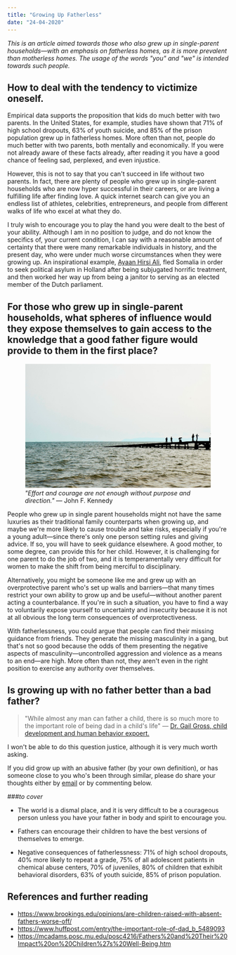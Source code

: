 ```yaml
---
title: "Growing Up Fatherless"
date: "24-04-2020"
---
```


*This is an article aimed towards those who also grew up in single-parent households—with an emphasis on fatherless homes, as it is more prevalent than motherless homes. The usage of the words "you" and "we" is intended towards such people.*

## How to deal with the tendency to victimize oneself. 

Empirical data supports the proposition that kids do much better with two parents. In the United States, for example, studies have shown that 71% of high school dropouts, 63% of youth suicide, and 85% of the prison population grew up in fatherless homes. More often than not, people do much better with two parents, both mentally and economically. If you were not already aware of these facts already, after reading it you have a good chance of feeling sad, perplexed, and even injustice.

However, this is not to say that you can't succeed in life without two parents. In fact, there are plenty of people who grew up in single-parent households who are now hyper successful in their careers, or are living a fulfilling life after finding love. A quick internet search can give you an endless list of athletes, celebrities, entrepreneurs, and people from different walks of life who excel at what they do. 

I truly wish to encourage you to play the hand you were dealt to the best of your ability. Although I am in no position to judge, and do not know the specifics of, your current condition, I can say with a reasonable amount of certainty that there were many remarkable individuals in history, and the present day, who were under much worse circumstances when they were growing up. An inspirational example, [Ayaan Hirsi Ali](https://www.theahafoundation.org/ayaan-hirsi-ali-founder-of-the-aha-foundation/), fled Somalia in order to seek political asylum in Holland after being subjugated horrific treatment, and then worked her way up from being a janitor to serving as an elected member of the Dutch parliament. 


## For those who grew up in single-parent households, what spheres of influence would they expose themselves to gain access to the knowledge that a good father figure would provide to them in the first place?  


<figure><img src="https://raw.githubusercontent.com/masayaShinoda/photography/master/src/assets/images/fulls/05.jpg" alt="Seas of southern Cambodia"></img><figcaption><i>"Effort and courage are not enough without purpose and direction."</i> — John F. Kennedy</figcaption></figure>


 People who grew up in single parent households might not have the same luxuries as their traditional family counterparts when growing up, and maybe we're more likely to cause trouble and take risks, especially if you're a young adult—since there's only one person setting rules and giving advice. If so, you will have to seek guidance elsewhere. A good mother, to some degree, can provide this for her child. However, it is challenging for one parent to do the job of two, and it is temperamentally very difficult for women to make the shift from being merciful to disciplinary.
  
 Alternatively, you might be someone like me and grew up with an overprotective parent who's set up walls and barriers—that many times restrict your own ability to grow up and be useful—without another parent acting a counterbalance. If you're in such a situation, you have to find a way to voluntarily expose yourself to uncertainty and insecurity because it is not at all obvious the long term consequences of overprotectiveness.
 
 With fatherlessness, you could argue that people can find their missing guidance from friends. They generate the missing masculinity in a gang, but that's not so good because the odds of them presenting the negative aspects of masculinity—uncontrolled aggression and violence as a means to an end—are high. More often than not, they aren't even in the right position to exercise any authority over themselves.
 
 ## Is growing up with no father better than a bad father?
 
 > "While almost any man can father a child, there is so much more to the important role of being dad in a child's life" — [Dr. Gail Gross, child development and human behavior expoert.](https://www.huffpost.com/author/dr-gail-gross)

I won't be able to do this question justice, although it is very much worth asking.

If you did grow up with an abusive father (by your own definition), or has someone close to you who's been through similar, please do share your thoughts either by [email](mailto:masayashida@gmail.com) or by commenting below. 


###*to cover*

* The world is a dismal place, and it is very difficult to be a courageous person unless you have your father in body and spirit to encourage you.

* Fathers can encourage their children to have the best versions of themselves to emerge. 

* Negative consequences of fatherlessness:  71% of high school dropouts, 40% more likely to repeat a grade, 75% of all adolescent patients in chemical abuse centers, 70% of juveniles, 80% of children that exhibit behavioral disorders, 63% of youth suicide, 85% of prison population.

## References and further reading

* https://www.brookings.edu/opinions/are-children-raised-with-absent-fathers-worse-off/
* https://www.huffpost.com/entry/the-important-role-of-dad_b_5489093
* https://mcadams.posc.mu.edu/posc4216/Fathers%20and%20Their%20Impact%20on%20Children%27s%20Well-Being.htm

